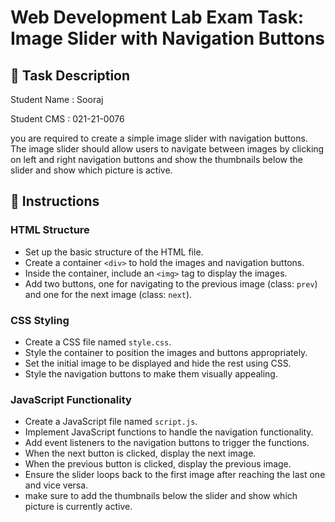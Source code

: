 # Web Development Lab Exam Task: Image Slider with Navigation Buttons

## 📝 Task Description

Student Name : Sooraj

Student CMS : 021-21-0076

you are required to create a simple image slider with navigation buttons. The image slider should allow users to navigate between images by clicking on left and right navigation buttons and show the thumbnails below the slider and show which picture is active.

## 📌 Instructions

### HTML Structure

- Set up the basic structure of the HTML file.
- Create a container `<div>` to hold the images and navigation buttons.
- Inside the container, include an `<img>` tag to display the images.
- Add two buttons, one for navigating to the previous image (class: `prev`) and one for the next image (class: `next`).

### CSS Styling

- Create a CSS file named `style.css`.
- Style the container to position the images and buttons appropriately.
- Set the initial image to be displayed and hide the rest using CSS.
- Style the navigation buttons to make them visually appealing.

### JavaScript Functionality

- Create a JavaScript file named `script.js`.
- Implement JavaScript functions to handle the navigation functionality.
- Add event listeners to the navigation buttons to trigger the functions.
- When the next button is clicked, display the next image.
- When the previous button is clicked, display the previous image.
- Ensure the slider loops back to the first image after reaching the last one and vice versa.
- make sure to add the thumbnails below the slider and show which picture is currently active.
